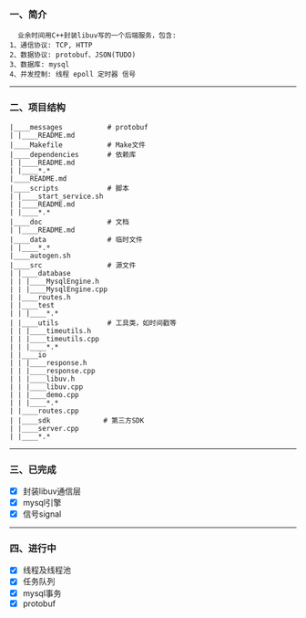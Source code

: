 ### 一、简介

```text
  业余时间用C++封装libuv写的一个后端服务，包含:
1、通信协议: TCP, HTTP
2、数据协议: protobuf、JSON(TUDO)
3、数据库: mysql
4、并发控制: 线程 epoll 定时器 信号
```

--------------

### 二、项目结构

```text
|____messages           # protobuf
| |____README.md
|____Makefile           # Make文件
|____dependencies       # 依赖库
| |____README.md
| |____*.*
|____README.md
|____scripts            # 脚本
| |____start_service.sh 
| |____README.md
| |____*.*
|____doc                # 文档
| |____README.md
|____data               # 临时文件
| |____*.*
|____autogen.sh
|____src                # 源文件
| |____database
| | |____MysqlEngine.h
| | |____MysqlEngine.cpp
| |____routes.h
| |____test
| | |____*.*
| |____utils            # 工具类，如时间戳等
| | |____timeutils.h
| | |____timeutils.cpp
| | |____*.*
| |____io
| | |____response.h
| | |____response.cpp
| | |____libuv.h
| | |____libuv.cpp
| | |____demo.cpp
| | |____*.*
| |____routes.cpp
| |____sdk             # 第三方SDK
| |____server.cpp
| |____*.*
```

--------------

### 三、已完成
- [x] 封装libuv通信层
- [x] mysql引擎
- [x] 信号signal

--------------

### 四、进行中

- [x] 线程及线程池
- [x] 任务队列
- [x] mysql事务
- [x] protobuf